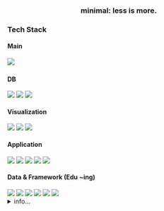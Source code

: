 <div align="center">
<h3>minimal: less is more.</h3>
</div>
<div align="left">
  <h3>Tech Stack</h3>
  <h4>Main</h4>
  <img src="https://img.shields.io/badge/Python-3776AB?style=flat-square&logo=Python&logoColor=white">
  <h4>DB</h4>
  <img src="https://img.shields.io/badge/MySQL-4479A1?style=flat-square&logo=MySQL&logoColor=white">
  <img src="https://img.shields.io/badge/Postgresql-4169E1?style=flat-square&logo=postgresql&logoColor=white">
  <img src="https://img.shields.io/badge/Microsoft_Excel-217346?style=flat-square&logo=microsoft-excel&logoColor=white">
  <h4>Visualization</h4>
  <img src="https://img.shields.io/badge/Looker-4285F4?style=flat-square&logo=Looker&logoColor=white">
  <img src="https://img.shields.io/badge/Streamlit-FF4B4B?style=flat-square&logo=Streamlit&logoColor=white">
  <img src="https://img.shields.io/badge/Tableau-E97627?style=flat-square&logo=Tableau&logoColor=white">
  <h4>Application</h4>
  <img src="https://img.shields.io/badge/Git-F05032?style=flat-square&logo=Git&logoColor=white">
  <img src="https://img.shields.io/badge/Github-181717?style=flat-square&logo=Github&logoColor=white">
  <img src="https://img.shields.io/badge/Actions-181717?style=flat-square&logo=GithubActions&logoColor=white">
  <img src="https://img.shields.io/badge/Slack-4A154B?style=flat-square&logo=Slack&logoColor=white">
  <img src="https://img.shields.io/badge/Selenium-43B02A?style=flat-square&logo=Selenium&logoColor=white">
  <h4>Data & Framework (Edu ~ing)</h4>
  <img src="https://img.shields.io/badge/TensorFlow-FF3F06?style=flat-square&logo=tensorflow&logoColor=white">
  <img src="https://img.shields.io/badge/Pytorch-ee4c2c?style=flat-square&logo=pytorch&logoColor=white">
  <img src="https://img.shields.io/badge/Pandas-43B02A?style=flat-square&logo=Pandas&logoColor=white">
  <img src="https://img.shields.io/badge/DuckDB-181717?style=flat-square&logo=DuckDB&logoColor=white">
  <img src="https://img.shields.io/badge/FastAPI-009688?style=flat-square&logo=FastAPI&logoColor=white">
  <img src="https://img.shields.io/badge/Django-092E20?style=flat-square&logo=django&logoColor=white">
</div>

<details>
  <summary>info...</summary>
  <br>
  <div align="center">
    <img src="svg/main_svg.svg">
  </div>
</details>

<!-- info : https://pozuhtuhv.github.io/about<br> -->
<!--- ### Rule
- **Repositories Name Rule**
  - **api** : api service 
  - **bot**_~ : automation, git_action
  - **crawl**_~ : Selenium, Playwright, Requests
  - **dacon**_~ : Dacon Data analytics
  - **fork**_ : fork repositories
  - **framework**_~ : Django, FastAPI, Streamlit
  - **git**_~ : git_external
  - **gui**_~ : tkinter, PySide6
  - **etc**: etc
  - **service** : service

<!--- **Commit Comment Rule**
  - **add**: 추가 
  - **upload**: 업로드
  - **edit**: 수정
  - **del**: 삭제
  - **combine**: 기능 합치기
  - **optimize**: 코드 최적화

<!--
**pozuhtuhv/pozuhtuhv** is a ✨ _special_ ✨ repository because its `README.md` (this file) appears on your GitHub profile.

Here are some ideas to get you started:

- 🔭 I’m currently working on ...
- 🌱 I’m currently learning ...
- 👯 I’m looking to collaborate on ...
- 🤔 I’m looking for help with ...
- 💬 Ask me about ...
- 📫 How to reach me: ...
- 😄 Pronouns: ...
- ⚡ Fun fact: ...
-->
